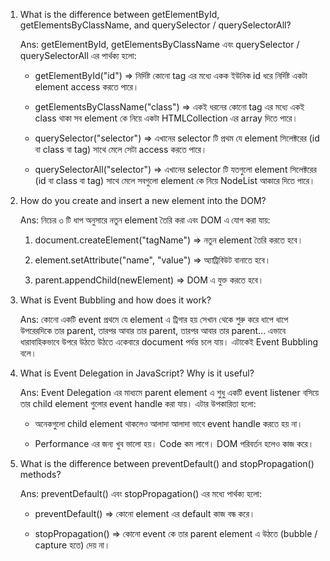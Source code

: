 1. What is the difference between getElementById, getElementsByClassName, and querySelector / querySelectorAll?

   Ans: getElementById, getElementsByClassName এবং querySelector / querySelectorAll এর পার্থক্য হলো:

   - getElementById("id") => নির্দিষ্ট কোনো tag এর মধ্যে একক ইউনিক id ধরে নির্দিষ্ট একটা element access করতে পারে।

   - getElementsByClassName("class") => একই ধরনের কোনো tag এর মধ্যে একই class থাকা সব element কে নিয়ে একটা HTMLCollection এর array দিতে পারে।

   - querySelector("selector") => এখানের selector টি প্রথম যে element সিলেক্টরের (id বা class বা tag) সাথে মেলে সেটা access করতে পারে।

   - querySelectorAll("selector") => এখানের selector টি যতগুলো element সিলেক্টরের (id বা class বা tag) সাথে মেলে সবগুলো element কে নিয়ে NodeList আকারে দিতে পারে।

2. How do you create and insert a new element into the DOM?

   Ans: নিচের ৩ টি ধাপ অনুসারে নতুন element তৈরি করা এবং DOM এ যোগ করা যায়:

   1. document.createElement("tagName") => নতুন element তৈরি করতে হবে।

   2. element.setAttribute("name", "value") => অ্যাট্রিবিউট বানাতে হবে।

   3. parent.appendChild(newElement) => DOM এ যুক্ত করতে হবে।

3. What is Event Bubbling and how does it work?

   Ans: কোনো একটি event প্রথমে যে element এ ট্রিগার হয় সেখান থেকে শুরু করে ধাপে ধাপে উপরেরদিকে তার parent, তারপর আবার তার parent, তারপর আবার তার parent... এভাবে ধারাবাহিকভাবে উপরে উঠতে উঠতে একেবারে document পর্যন্ত চলে যায়। এটাকেই Event Bubbling বলে।

4. What is Event Delegation in JavaScript? Why is it useful?

   Ans: Event Delegation এর মাধ্যমে parent element এ শুধু একটি event listener বসিয়ে তার child element গুলোর event handle করা যায়। এটার উপকারিতা হলো:

   - অনেকগুলো child element থাকলেও আলাদা আলাদা ভাবে event handle করতে হয় না।

   - Performance এর জন্য খুব ভালো হয়। Code কম লাগে। DOM পরিবর্তন হলেও কাজ করে।

5. What is the difference between preventDefault() and stopPropagation() methods?

   Ans: preventDefault() এবং stopPropagation() এর মধ্যে পার্থক্য হলো:

   - preventDefault() => কোনো element এর default কাজ বন্ধ করে।

   - stopPropagation() => কোনো event কে তার parent element এ উঠতে (bubble / capture হতে) দেয় না।
